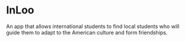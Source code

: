 # InLoo

An app that allows international students to find local students who will guide them to adapt to the American culture and form friendships. 